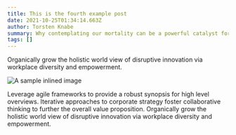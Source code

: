 ```yaml
---
title: This is the fourth example post
date: 2021-10-25T01:34:14.663Z
author: Torsten Knabe
summary: Why contemplating our mortality can be a powerful catalyst for change
tags: []
---
```

Organically grow the holistic world view of disruptive innovation via workplace diversity and empowerment.

![A sample inlined image](https://source.unsplash.com/random/600x400)

Leverage agile frameworks to provide a robust synopsis for high level overviews. Iterative approaches to corporate strategy foster collaborative thinking to further the overall value proposition. Organically grow the holistic world view of disruptive innovation via workplace diversity and empowerment.
